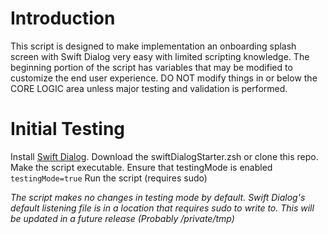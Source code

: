 # Introduction

This script is designed to make implementation an onboarding splash screen with Swift Dialog very easy with limited scripting knowledge. The beginning portion of the script has variables that may be modified to customize the end user experience. DO NOT modify things in or below the CORE LOGIC area unless  major testing and validation is performed.

# Initial Testing

Install [Swift Dialog](https://github.com/swiftDialog/swiftDialog).
Download the swiftDialogStarter.zsh or clone this repo.
Make the script executable.
Ensure that testingMode is enabled `testingMode=true`
Run the script (requires sudo)

_The script makes no changes in testing mode by default.  Swift Dialog's default listening file is in a location that requires sudo to write to.  This will be updated in a future release (Probably /private/tmp)_

